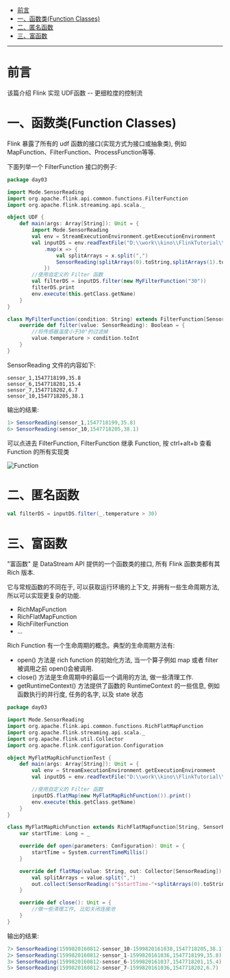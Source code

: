 

* [前言](#%E5%89%8D%E8%A8%80)
* [一、函数类(Function Classes)](#%E4%B8%80%E5%87%BD%E6%95%B0%E7%B1%BBfunction-classes)
* [二、匿名函数](#%E4%BA%8C%E5%8C%BF%E5%90%8D%E5%87%BD%E6%95%B0)
* [三、富函数](#%E4%B8%89%E5%AF%8C%E5%87%BD%E6%95%B0)



---
# 前言
该篇介绍 Flink 实现 UDF函数 -- 更细粒度的控制流

# 一、函数类(Function Classes)
Flink 暴露了所有的 udf 函数的接口(实现方式为接口或抽象类), 例如 MapFunction、FilterFunction、ProcessFunction等等.

下面列举一个 FilterFunction 接口的例子:

```scala 3
package day03

import Mode.SensorReading
import org.apache.flink.api.common.functions.FilterFunction
import org.apache.flink.streaming.api.scala._

object UDF {
    def main(args: Array[String]): Unit = {
        import Mode.SensorReading
        val env = StreamExecutionEnvironment.getExecutionEnvironment
        val inputDS = env.readTextFile("D:\\work\\kino\\FlinkTutorial\\src\\main\\resources\\SensorReading")
            .map(x => {
                val splitArrays = x.split(",")
                SensorReading(splitArrays(0).toString,splitArrays(1).toLong,splitArrays(2).toDouble)
            })
        //使用自定义的 Filter 函数
        val filterDS = inputDS.filter(new MyFilterFunction("30"))
        filterDS.print
        env.execute(this.getClass.getName)
    }
}

class MyFilterFunction(condition: String) extends FilterFunction[SensorReading]{
    override def filter(value: SensorReading): Boolean = {
        //将传感器温度小于30°的过滤掉
        value.temperature > condition.toInt
    }
}
```
SensorReading 文件的内容如下:
```text
sensor_1,1547718199,35.8
sensor_6,1547718201,15.4
sensor_7,1547718202,6.7
sensor_10,1547718205,38.1
```
输出的结果:
```scala 3
1> SensorReading(sensor_1,1547718199,35.8)
6> SensorReading(sensor_10,1547718205,38.1)
```


可以点进去 FilterFunction, FilterFunction 继承 Function, 按 ctrl+alt+b 查看 Function 的所有实现类

![Function](../../img/flink/UDF/Function.png)


# 二、匿名函数
```scala 3
val filterDS = inputDS.filter(_.temperature > 30)
```


# 三、富函数
"富函数" 是 DataStream API 提供的一个函数类的接口, 所有 Flink 函数类都有其 Rich 版本. 

它与常规函数的不同在于, 可以获取运行环境的上下文, 并拥有一些生命周期方法, 所以可以实现更复杂的功能.

- RichMapFunction
- RichFlatMapFunction
- RichFilterFunction
- …

Rich Function 有一个生命周期的概念。典型的生命周期方法有:
- open() 方法是 rich function 的初始化方法, 当一个算子例如 map 或者 filter 被调用之前 open()会被调用.
- close() 方法是生命周期中的最后一个调用的方法, 做一些清理工作.
- getRuntimeContext() 方法提供了函数的 RuntimeContext 的一些信息, 例如函数执行的并行度, 任务的名字, 以及 state 状态

```scala 3
package day03

import Mode.SensorReading
import org.apache.flink.api.common.functions.RichFlatMapFunction
import org.apache.flink.streaming.api.scala._
import org.apache.flink.util.Collector
import org.apache.flink.configuration.Configuration

object MyFlatMapRichFunctionTest {
    def main(args: Array[String]): Unit = {
        val env = StreamExecutionEnvironment.getExecutionEnvironment
        val inputDS = env.readTextFile("D:\\work\\kino\\FlinkTutorial\\src\\main\\resources\\SensorReading")

        //使用自定义的 Filter 函数
        inputDS.flatMap(new MyFlatMapRichFunction()).print()
        env.execute(this.getClass.getName)
    }
}

class MyFlatMapRichFunction extends RichFlatMapFunction[String, SensorReading] {
    var startTime: Long = _

    override def open(parameters: Configuration): Unit = {
        startTime = System.currentTimeMillis()
    }

    override def flatMap(value: String, out: Collector[SensorReading]) = {
        val splitArrays = value.split(",")
        out.collect(SensorReading(s"$startTime-"+splitArrays(0).toString+s"-${System.currentTimeMillis()}", splitArrays(1).toLong, splitArrays(2).toDouble))
    }

    override def close(): Unit = {
        //做一些清理工作, 比如关闭连接池
    }
}
```
输出的结果:
```scala 3
7> SensorReading(1599820160812-sensor_10-1599820161038,1547718205,38.1)
2> SensorReading(1599820160812-sensor_1-1599820161036,1547718199,35.8)
3> SensorReading(1599820160812-sensor_6-1599820161037,1547718201,15.4)
5> SensorReading(1599820160812-sensor_7-1599820161036,1547718202,6.7)
```
